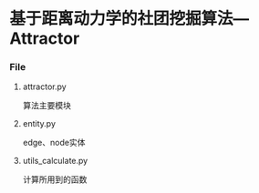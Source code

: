 # 基于距离动力学的社团挖掘算法—Attractor

### File

1. attractor.py

   算法主要模块

2. entity.py

   edge、node实体

3. utils_calculate.py

   计算所用到的函数